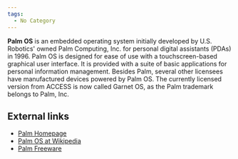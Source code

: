 ```yaml
---
tags:
  - No Category
---
```

**Palm OS** is an embedded operating system initially developed by U.S.
Robotics' owned Palm Computing, Inc. for personal digital assistants
(PDAs) in 1996. Palm OS is designed for ease of use with a
touchscreen-based graphical user interface. It is provided with a suite
of basic applications for personal information management. Besides Palm,
several other licensees have manufactured devices powered by Palm OS.
The currently licensed version from ACCESS is now called Garnet OS, as
the Palm trademark belongs to Palm, Inc.

## External links

- [Palm Homepage](http://www.palm.com/)
- [Palm OS at Wikipedia](http://en.wikipedia.org/wiki/Palm_OS)
- [Palm Freeware](http://www.palm-freeware.org/)